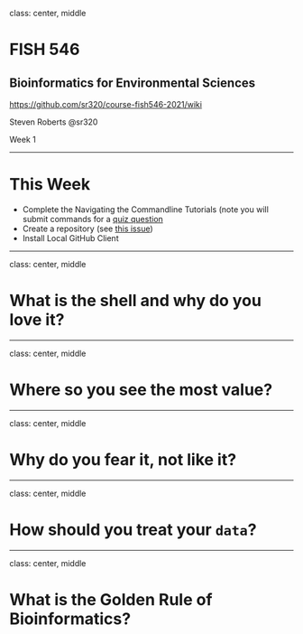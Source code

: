 class: center, middle

# FISH 546
## Bioinformatics for Environmental Sciences

https://github.com/sr320/course-fish546-2021/wiki

Steven Roberts
@sr320

Week 1


---
# This Week

- Complete the Navigating the Commandline Tutorials (note you will submit commands for a [quiz question](https://github.com/sr320/course-fish546-2021/issues/5)
- Create a repository (see [this issue](https://github.com/sr320/course-fish546-2021/issues/8))
- Install Local GitHub Client



---




class: center, middle
# What is the shell and why do you love it?

---

class: center, middle
# Where so you see the most value?

---
class: center, middle
# Why do you fear it, not like it?


---
class: center, middle
# How should you treat your `data`?



---
class: center, middle
# What is the Golden Rule of Bioinformatics?
